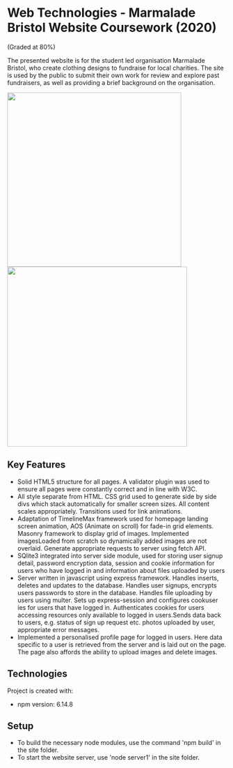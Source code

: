 # Web Technologies - Marmalade Bristol Website Coursework (2020)
(Graded at 80%)

The presented website is for the student led organisation Marmalade Bristol, who create clothing designs to fundraise for local charities. The site is used by the public to submit their own work for review and explore past fundraisers, as well as providing a brief background on the organisation.

<img src="https://github.com/jakeramaer/Web-Technologies-2020/blob/main/Screenshot%201.png" width="400">  <img src="https://github.com/jakeramaer/Web-Technologies-2020/blob/main/Screenshot%202.png" width="413">


## Key Features
* Solid HTML5 structure for all pages. A validator plugin was used to ensure all pages were constantly correct and in line with W3C.
* All style separate from HTML. CSS grid used to generate side by side divs which stack automatically for smaller screen sizes. All content scales appropriately. Transitions used for link animations.
* Adaptation of TimelineMax framework used for homepage landing screen animation, AOS (Animate on scroll) for fade-in grid elements. Masonry framework to display grid of images. Implemented imagesLoaded from scratch so dynamically added images are not overlaid. Generate appropriate requests to server using fetch API. 
* SQlite3 integrated into server side module, used for storing user signup detail, password encryption data, session and cookie information for users who have logged in and information about files uploaded by users
* Server written in javascript using express framework. Handles inserts, deletes and updates to the database. Handles user signups, encrypts users passwords to store in the database. Handles file uploading by users using multer. Sets up express-session and configures cookuser ies for users that have logged in. Authenticates cookies for users accessing resources only available to logged in users.Sends data back to users, e.g. status of sign up request etc. photos uploaded by user, appropriate error messages.
* Implemented a personalised  profile page for logged in users. Here data specific to a user is retrieved from the server and is laid out on the page. The page also affords the ability to upload images and delete images.

## Technologies
Project is created with:
* npm version: 6.14.8

	
## Setup
* To build the necessary node modules, use the command 'npm build' in the site folder.
* To start the website server, use 'node server1' in the site folder.
